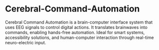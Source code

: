 # Cerebral-Command-Automation
Cerebral Command Automation is a brain-computer interface system that uses EEG signals to control digital actions. It translates brainwaves into commands, enabling hands-free automation. Ideal for smart systems, accessibility solutions, and human-computer interaction through real-time neuro-electric input.
